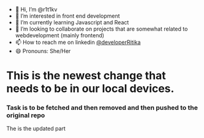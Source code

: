 - 👋 Hi, I’m @r1t1kv
- 👀 I’m interested in front end development
- 🌱 I’m currently learning Javascript and React
- 💞️ I’m looking to collaborate on projects that are somewhat related to webdevelopment (mainly frontend)
- 📫 How to reach me on linkedin [@developerRitika](https://linkedin.com/in/developerRitika)
- 😄 Pronouns: She/Her

# This is the newest change that needs to be in our local devices.

### Task is to be fetched and then removed and then pushed to the original repo

The is the updated part

<!---
r1t1kv/r1t1kv is a ✨ special ✨ repository because its `README.md` (this file) appears on your GitHub profile.
You can click the Preview link to take a look at your changes.
--->
